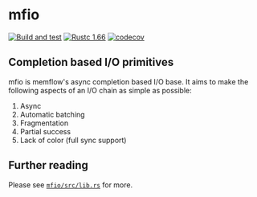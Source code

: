 # mfio

[![Build and test]][workflows] [![Rustc 1.66]][rust] [![codecov]][codecov-link]

[Build and test]: https://github.com/h33p/cglue/actions/workflows/build.yml/badge.svg
[workflows]: https://github.com/h33p/cglue/actions/workflows/build.yml
[MIT licensed]: https://img.shields.io/badge/license-MIT-blue.svg
[Rustc 1.66]: https://img.shields.io/badge/rustc-1.66+-lightgray.svg
[rust]: https://blog.rust-lang.org/2022/12/15/Rust-1.66.0.html
[codecov]: https://codecov.io/gh/memflow/mfio/branch/main/graph/badge.svg?token=IJ1K4QPAIM
[codecov-link]: https://codecov.io/gh/memflow/mfio

## Completion based I/O primitives

mfio is memflow's async completion based I/O base. It aims to make the following aspects of an
I/O chain as simple as possible:

1. Async
2. Automatic batching
3. Fragmentation
4. Partial success
5. Lack of color (full sync support)

## Further reading

Please see [`mfio/src/lib.rs`](mfio/src/lib.rs) for more.
